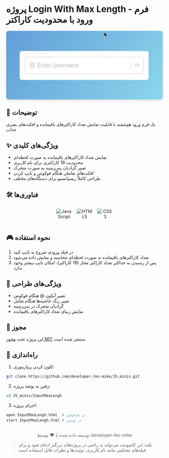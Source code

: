 # پروژه Login With Max Length - فرم ورود با محدودیت کاراکتر  

<img src="./preview.gif" alt="پیش‌نمایش پروژه" style="
border-radius: 8px;
margin: 1rem auto;
box-shadow: 0 4px 8px rgba(0,0,0,0.1);
display: block;
max-width: 100%;
height: auto;
"/>

## 🔐 توضیحات  
یک فرم ورود هوشمند با قابلیت نمایش تعداد کاراکترهای باقیمانده و افکت‌های بصری جذاب  

## ✨ ویژگی‌های کلیدی  
- نمایش تعداد کاراکترهای باقیمانده به صورت لحظه‌ای  
- محدودیت 19 کاراکتری برای نام کاربری  
- تغییر گرادیان پس‌زمینه به صورت متحرک  
- افکت‌های تعاملی هنگام فوکوس و تایپ کردن  
- طراحی کاملاً ریسپانسیو برای دستگاه‌های مختلف  

## 🛠️ فناوری‌ها  
<div align="center" style="display: flex; gap: 1rem; justify-content: center; margin: 1.5rem 0;">
  <img src="https://cdn.jsdelivr.net/gh/devicons/devicon/icons/javascript/javascript-original.svg" alt="JavaScript" width="50" height="50"/>
  <img src="https://cdn.jsdelivr.net/gh/devicons/devicon/icons/html5/html5-original.svg" alt="HTML5" width="50" height="50"/>
  <img src="https://cdn.jsdelivr.net/gh/devicons/devicon/icons/css3/css3-original.svg" alt="CSS3" width="50" height="50"/>
</div>

## 🎮 نحوه استفاده  
1. در فیلد ورودی شروع به تایپ کنید  
2. تعداد کاراکترهای باقیمانده به صورت لحظه‌ای محاسبه و نمایش داده می‌شود  
3. پس از رسیدن به حداکثر تعداد کاراکتر مجاز (19 کاراکتر)، امکان تایپ بیشتر وجود ندارد  

## 🎨 ویژگی‌های طراحی  
- تغییر آیکون @ هنگام فوکوس  
- تغییر رنگ حاشیه‌ها هنگام تعامل  
- گرادیان متحرک در پس‌زمینه  
- نمایش زیبای تعداد کاراکترهای باقیمانده  

## 📜 مجوز  
این پروژه تحت [مجوز MIT](https://opensource.org/licenses/MIT) منتشر شده است.  

## 🚀 راه‌اندازی  
1. کلون کردن ریپازیتوری:  
```bash
git clone https://github.com/developer-iko-mike/JS_minis.git
```
2. رفتن به پوشه پروژه:  
```bash
cd JS_minis/InputMaxLengh
```
3. اجرای پروژه:  
```bash
open InputMaxLengh.html  # در مک‌اواس
start InputMaxLengh.html # در ویندوز
```

<div style="margin-top: 2rem; text-align: center; font-size: 0.9rem; color: #666;">
  توسعه داده شده با ❤️ توسط developer-iko-mike
</div>

> نکته: این کامپوننت می‌تواند به راحتی در پروژه‌های بزرگتر ادغام شود و برای فیلدهای مختلفی مانند نام کاربری، توئیت‌ها و نظرات قابل استفاده است.